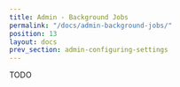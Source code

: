 ```yaml
---
title: Admin - Background Jobs
permalink: "/docs/admin-background-jobs/"
position: 13
layout: docs
prev_section: admin-configuring-settings
---
```


TODO
